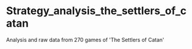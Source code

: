 # Strategy_analysis_the_settlers_of_catan
Analysis and raw data from 270 games of 'The Settlers of Catan'
